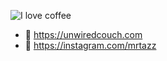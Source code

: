 ![I love coffee](http://gifs.unwiredcouch.com/gilmore-girls/i-love-coffee.gif)

- :fax: https://unwiredcouch.com
- :art: https://instagram.com/mrtazz

<!--
**mrtazz/mrtazz** is a ✨ _special_ ✨ repository because its `README.md` (this file) appears on your GitHub profile.

Here are some ideas to get you started:

- 🔭 I’m currently working on ...
- 🌱 I’m currently learning ...
- 👯 I’m looking to collaborate on ...
- 🤔 I’m looking for help with ...
- 💬 Ask me about ...
- 📫 How to reach me: ...
- 😄 Pronouns: ...
- ⚡ Fun fact: ...
-->
